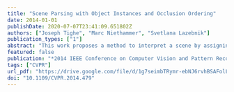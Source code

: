 ```yaml
---
title: "Scene Parsing with Object Instances and Occlusion Ordering"
date: 2014-01-01
publishDate: 2020-07-07T23:41:09.651802Z
authors: ["Joseph Tighe", "Marc Niethammer", "Svetlana Lazebnik"]
publication_types: ["1"]
abstract: "This work proposes a method to interpret a scene by assigning a semantic label at every pixel and inferring the spatial extent of individual object instances together with their occlusion relationships. Starting with an initial pixel labeling and a set of candidate object masks for a given test image, we select a subset of objects that explain the image well and have valid overlap relationships and occlusion ordering. This is done by minimizing an integer quadratic program either using a greedy method or a standard solver. Then we alternate between using the object predictions to refine the pixel labels and vice versa. The proposed system obtains promising results on two challenging subsets of the LabelMe and SUN datasets, the largest of which contains 45,676 images and 232 classes."
featured: false
publication: "*2014 IEEE Conference on Computer Vision and Pattern Recognition, CVPR 2014, Columbus, OH, USA, June 23-28, 2014*"
tags: ["CVPR"]
url_pdf: "https://drive.google.com/file/d/1g7seimbTRymr-ebNJ6rvhBSAFolL7Tep"
doi: "10.1109/CVPR.2014.479"
---
```


